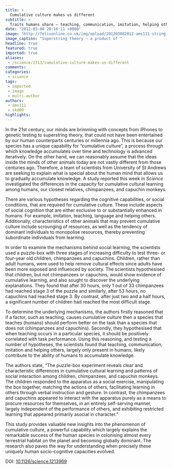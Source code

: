 ```yaml
---
title: >
  Cumulative culture makes us different
subtitle: >
  Traits humans share – teaching, communication, imitation, helping others – may be the cause of our ability for cumulative culture
date: "2012-03-08 20:16:11 +0000"
image: "http://felixonline.co.uk/img/upload/201203082012-ams111-string_theory_by_haltenny.jpg"
image_caption: "Superstring theory – a product of "
headline: true
featured: true
imported: true
aliases:
 - /science/2313/cumulative-culture-makes-us-different
comments:
categories:
 - science
tags:
 - imported
 - image
 - multi-author
authors:
 - ams111
 - skd09
highlights:
---
```


In the 21st century, our minds are brimming with concepts from iPhones to genetic testing to superstring theory, that could not have been entertained by our human counterparts centuries or millennia ago. This is because our species has a unique capability for “cumulative culture”, a process through which knowledge accumulates over time and technology is advanced iteratively. On the other hand, we can reasonably assume that the ideas inside the minds of other animals today are not vastly different from those centuries ago. Therefore, a team of scientists from University of St Andrews are seeking to explain what is special about the human mind that allows us to gradually accumulate knowledge. A study reported this week in _Science_ investigated the differences in the capacity for cumulative cultural learning among humans, our closest relatives, chimpanzees, and capuchin monkeys.

There are various hypotheses regarding the cognitive capabilities, or social conditions, that are required for cumulative culture. These include aspects of social cognition that are either exclusive to or substantially enhanced in humans. For example, imitation, teaching, language and helping others. Additionally, characteristics of other animals that may prevent cumulative culture include scrounging of resources, as well as the tendency of dominant individuals to monopolise resources, thereby preventing subordinate individuals from learning.

In order to examine the mechanisms behind social learning, the scientists used a puzzle-box with three stages of increasing difficulty to test three- or four-year old children, chimpanzees and capuchins. Children, rather than adult humans, were used to help remove cultural effects since adults have been more exposed and influenced by society. The scientists hypothesised that children, but not chimpanzees or capuchins, would show evidence of cumulative learning, and also sought to discover the underlying explanations. They found that after 30 hours, only 1 out of 33 chimpanzees had reached stage 3 of the puzzle and similarly, after 53 hours, no capuchins had reached stage 3. By contrast, after just two and a half hours, a significant number of children had reached the most difficult stage.

To determine the underlying mechanisms, the authors firstly reasoned that if a factor, such as teaching, causes cumulative culture then a species that teaches (humans) should perform better on the task than a species that does not (chimpanzees and capuchins). Secondly, they hypothesised that when teaching occurs in a particular species, it should be positively correlated with task performance. Using this reasoning, and testing a number of hypotheses, the scientists found that teaching, communication, imitation and helping others, largely only present in humans, likely contribute to the ability of humans to accumulate knowledge.

The authors state, “The puzzle-box experiment reveals clear and characteristic differences in cumulative cultural learning and patterns of social interaction among children, chimpanzees, and capuchin monkeys. The children responded to the apparatus as a social exercise, manipulating the box together, matching the actions of others, facilitating learning in others through verbal instruction and gesture. In contrast, the chimpanzees and capuchins appeared to interact with the apparatus purely as a means to procure resources for themselves, in an entirely self-serving manner, largely independent of the performance of others, and exhibiting restricted learning that appeared primarily asocial in character.”

This study provides valuable new insights into the phenomenon of cumulative culture, a powerful capability which largely explains the remarkable success of the human species in colonising almost every terrestrial habitat on the planet and becoming globally dominant. The research also paves the way for understanding when precisely these uniquely human socio-cognitive capacities evolved.

DOI: [10.1126/science.1213969](http://www.sciencemag.org/content/335/6072/1114)
